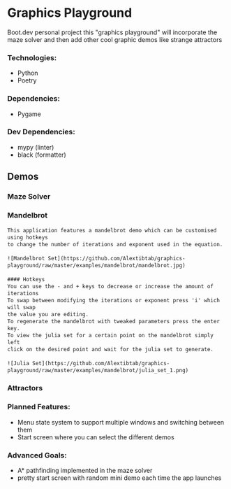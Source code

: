 # Graphics Playground

Boot.dev personal project this "graphics playground" will
incorporate the maze solver and then add other cool graphic
demos like strange attractors 

### Technologies:
- Python
- Poetry

### Dependencies:
- Pygame

### Dev Dependencies:
- mypy (linter)
- black (formatter)

## Demos

### Maze Solver

### Mandelbrot
    This application features a mandelbrot demo which can be customised using hotkeys
    to change the number of iterations and exponent used in the equation.

    ![Mandelbrot Set](https://github.com/Alextibtab/graphics-playground/raw/master/examples/mandelbrot/mandelbrot.jpg)

    #### Hotkeys
    You can use the - and + keys to decrease or increase the amount of iterations
    To swap between modifying the iterations or exponent press 'i' which will swap
    the value you are editing.
    To regenerate the mandelbrot with tweaked parameters press the enter key.
    To view the julia set for a certain point on the mandelbrot simply left
    click on the desired point and wait for the julia set to generate.

    ![Julia Set](https://github.com/Alextibtab/graphics-playground/raw/master/examples/mandelbrot/julia_set_1.png)

### Attractors

### Planned Features:
- Menu state system to support multiple windows and switching between them
- Start screen where you can select the different demos

### Advanced Goals:
- A* pathfinding implemented in the maze solver
- pretty start screen with random mini demo each time the app launches
